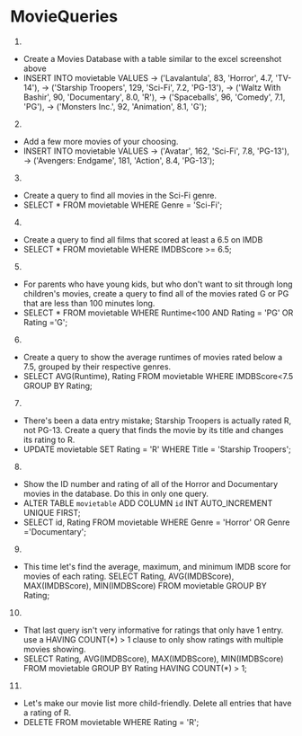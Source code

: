 # MovieQueries
1.
- Create a Movies Database with a table similar to the excel screenshot above
- INSERT INTO movietable VALUES
    -> ('Lavalantula', 83, 'Horror', 4.7, 'TV-14'),
    -> ('Starship Troopers', 129, 'Sci-Fi', 7.2, 'PG-13'),
    -> ('Waltz With Bashir', 90, 'Documentary', 8.0, 'R'),
    -> ('Spaceballs', 96, 'Comedy', 7.1, 'PG'),
    ->  ('Monsters Inc.', 92, 'Animation', 8.1, 'G');


2.
- Add a few more movies of your choosing.
- INSERT INTO movietable VALUES
    -> ('Avatar', 162, 'Sci-Fi', 7.8, 'PG-13'),
    -> ('Avengers: Endgame', 181, 'Action', 8.4, 'PG-13');


3.
- Create a query to find all movies in the Sci-Fi genre.
- SELECT * FROM movietable WHERE Genre = 'Sci-Fi';


4.
- Create a query to find all films that scored at least a 6.5 on IMDB
- SELECT * FROM movietable WHERE IMDBScore >= 6.5;


5.
- For parents who have young kids, but who don't want to sit through long children's movies, create a query to find all of the movies rated G or PG that are less than 100 minutes long.
- SELECT * FROM movietable WHERE Runtime<100 AND Rating = 'PG' OR Rating ='G';


6.
- Create a query to show the average runtimes of movies rated below a 7.5, grouped by their respective genres.
- SELECT AVG(Runtime), Rating FROM movietable WHERE IMDBScore<7.5 GROUP BY Rating;


7.
- There's been a data entry mistake; Starship Troopers is actually rated R, not PG-13. Create a query that finds the movie by its title and changes its rating to R.
-  UPDATE movietable SET Rating = 'R' WHERE Title = 'Starship Troopers';


8.
- Show the ID number and rating of all of the Horror and Documentary movies in the database. Do this in only one query.
- ALTER TABLE `movietable` ADD COLUMN `id` INT AUTO_INCREMENT UNIQUE FIRST;
- SELECT id, Rating FROM movietable WHERE Genre = 'Horror' OR Genre ='Documentary';


9.
- This time let's find the average, maximum, and minimum IMDB score for movies of each rating.
SELECT Rating, AVG(IMDBScore), MAX(IMDBScore), MIN(IMDBScore) FROM movietable GROUP BY Rating;


10.
- That last query isn't very informative for ratings that only have 1 entry. use a HAVING COUNT(*) > 1 clause to only show ratings with multiple movies showing.
- SELECT Rating, AVG(IMDBScore), MAX(IMDBScore), MIN(IMDBScore) FROM movietable GROUP BY Rating HAVING COUNT(*) > 1;


11.
- Let's make our movie list more child-friendly. Delete all entries that have a rating of R.
-  DELETE FROM movietable WHERE Rating = 'R';
